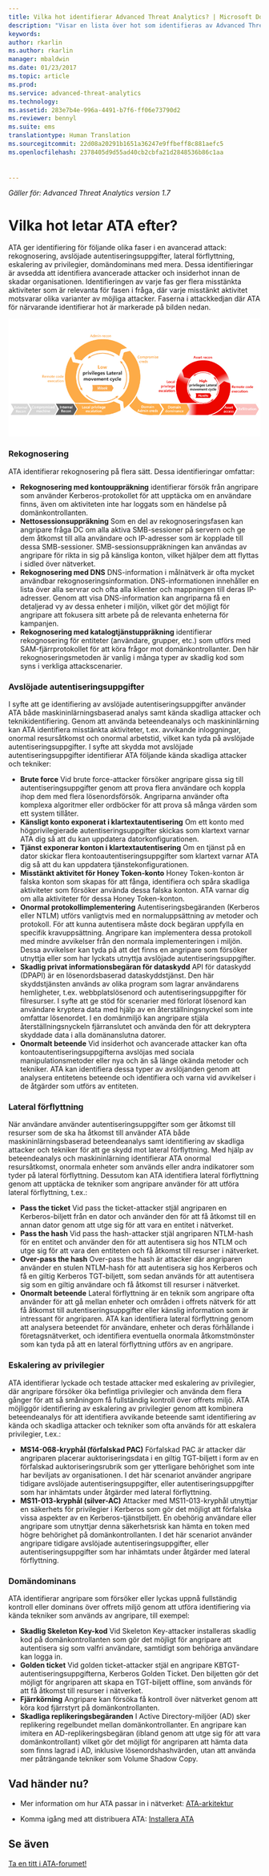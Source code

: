 ```yaml
---
title: Vilka hot identifierar Advanced Threat Analytics? | Microsoft Docs
description: "Visar en lista över hot som identifieras av Advanced Threat Analytics"
keywords: 
author: rkarlin
ms.author: rkarlin
manager: mbaldwin
ms.date: 01/23/2017
ms.topic: article
ms.prod: 
ms.service: advanced-threat-analytics
ms.technology: 
ms.assetid: 283e7b4e-996a-4491-b7f6-ff06e73790d2
ms.reviewer: bennyl
ms.suite: ems
translationtype: Human Translation
ms.sourcegitcommit: 22d08a20291b1651a36247e9ffbeff8c881aefc5
ms.openlocfilehash: 2378405d9d55ad40cb2cbfa21d2848536b86c1aa


---
```


*Gäller för: Advanced Threat Analytics version 1.7*

# <a name="what-threats-does-ata-look-for"></a>Vilka hot letar ATA efter?

ATA ger identifiering för följande olika faser i en avancerad attack: rekognosering, avslöjade autentiseringsuppgifter, lateral förflyttning, eskalering av privilegier, domändominans med mera. Dessa identifieringar är avsedda att identifiera avancerade attacker och insiderhot innan de skadar organisationen.
Identifieringen av varje fas ger flera misstänkta aktiviteter som är relevanta för fasen i fråga, där varje misstänkt aktivitet motsvarar olika varianter av möjliga attacker.
Faserna i attackkedjan där ATA för närvarande identifierar hot är markerade på bilden nedan.

![ATA fokuserar på lateral aktivitet i attackkedjan](media/attack-kill-chain-small.jpg)


### <a name="reconnaissance"></a>Rekognosering
ATA identifierar rekognosering på flera sätt. Dessa identifieringar omfattar:
-   **Rekognosering med kontouppräkning** identifierar försök från angripare som använder Kerberos-protokollet för att upptäcka om en användare finns, även om aktiviteten inte har loggats som en händelse på domänkontrollanten.
-   **Nettosessionsuppräkning** Som en del av rekognoseringsfasen kan angripare fråga DC om alla aktiva SMB-sessioner på servern och ge dem åtkomst till alla användare och IP-adresser som är kopplade till dessa SMB-sessioner. SMB-sessionsuppräkningen kan användas av angripare för rikta in sig på känsliga konton, vilket hjälper dem att flyttas i sidled över nätverket.
-   **Rekognosering med DNS** DNS-information i målnätverk är ofta mycket användbar rekognoseringsinformation. DNS-informationen innehåller en lista över alla servrar och ofta alla klienter och mappningen till deras IP-adresser. Genom att visa DNS-information kan angriparna få en detaljerad vy av dessa enheter i miljön, vilket gör det möjligt för angripare att fokusera sitt arbete på de relevanta enheterna för kampanjen.
-   **Rekognosering med katalogtjänstuppräkning** identifierar rekognosering för entiteter (användare, grupper, etc.) som utförs med SAM-fjärrprotokollet för att köra frågor mot domänkontrollanter. Den här rekognoseringsmetoden är vanlig i många typer av skadlig kod som syns i verkliga attackscenarier. 


### <a name="compromised-credentials"></a>Avslöjade autentiseringsuppgifter
I syfte att ge identifiering av avslöjade autentiseringsuppgifter använder ATA både maskininlärningsbaserad analys samt kända skadliga attacker och teknikidentifiering.
Genom att använda beteendeanalys och maskininlärning kan ATA identifiera misstänkta aktiviteter, t.ex. avvikande inloggningar, onormal resursåtkomst och onormal arbetstid, vilket kan tyda på avslöjade autentiseringsuppgifter. I syfte att skydda mot avslöjade autentiseringsuppgifter identifierar ATA följande kända skadliga attacker och tekniker:
-   **Brute force** Vid brute force-attacker försöker angripare gissa sig till autentiseringsuppgifter genom att prova flera användare och koppla ihop dem med flera lösenordsförsök. Angriparna använder ofta komplexa algoritmer eller ordböcker för att prova så många värden som ett system tillåter.
-   **Känsligt konto exponerat i klartextautentisering** Om ett konto med högprivilegierade autentiseringsuppgifter skickas som klartext varnar ATA dig så att du kan uppdatera datorkonfigurationen.
-   **Tjänst exponerar konton i klartextautentisering** Om en tjänst på en dator skickar flera kontoautentiseringsuppgifter som klartext varnar ATA dig så att du kan uppdatera tjänstekonfigurationen.
-   **Misstänkt aktivitet för Honey Token-konto** Honey Token-konton är falska konton som skapas för att fånga, identifiera och spåra skadliga aktiviteter som försöker använda dessa falska konton. ATA varnar dig om alla aktiviteter för dessa Honey Token-konton.
-   **Onormal protokollimplementering** Autentiseringsbegäranden (Kerberos eller NTLM) utförs vanligtvis med en normaluppsättning av metoder och protokoll. För att kunna autentisera måste dock begäran uppfylla en specifik kravuppsättning. Angripare kan implementera dessa protokoll med mindre avvikelser från den normala implementeringen i miljön. Dessa avvikelser kan tyda på att det finns en angripare som försöker utnyttja eller som har lyckats utnyttja avslöjade autentiseringsuppgifter.
-   **Skadlig privat informationsbegäran för dataskydd** API för dataskydd (DPAPI) är en lösenordsbaserad dataskyddstjänst. Den här skyddstjänsten används av olika program som lagrar användarens hemligheter, t.ex. webbplatslösenord och autentiseringsuppgifter för filresurser. I syfte att ge stöd för scenarier med förlorat lösenord kan användare kryptera data med hjälp av en återställningsnyckel som inte omfattar lösenordet. I en domänmiljö kan angripare stjäla återställningsnyckeln fjärranslutet och använda den för att dekryptera skyddade data i alla domänanslutna datorer.
-   **Onormalt beteende** Vid insiderhot och avancerade attacker kan ofta kontoautentiseringsuppgifterna avslöjas med sociala manipulationsmetoder eller nya och än så länge okända metoder och tekniker. ATA kan identifiera dessa typer av avslöjanden genom att analysera entitetens beteende och identifiera och varna vid avvikelser i de åtgärder som utförs av entiteten.

### <a name="lateral-movement"></a>Lateral förflyttning
När användare använder autentiseringsuppgifter som ger åtkomst till resurser som de ska ha åtkomst till använder ATA både maskininlärningsbaserad beteendeanalys samt identifiering av skadliga attacker och tekniker för att ge skydd mot lateral förflyttning.
Med hjälp av beteendeanalys och maskininlärning identifierar ATA onormal resursåtkomst, onormala enheter som används eller andra indikatorer som tyder på lateral förflyttning.
Dessutom kan ATA identifiera lateral förflyttning genom att upptäcka de tekniker som angripare använder för att utföra lateral förflyttning, t.ex.:
-   **Pass the ticket** Vid pass the ticket-attacker stjäl angriparen en Kerberos-biljett från en dator och använder den för att få åtkomst till en annan dator genom att utge sig för att vara en entitet i nätverket.
-   **Pass the hash** Vid pass the hash-attacker stjäl angriparen NTLM-hash för en entitet och använder den för att autentisera sig hos NTLM och utge sig för att vara den entiteten och få åtkomst till resurser i nätverket.
-   **Over-pass the hash** Over-pass the hash är attacker där angriparen använder en stulen NTLM-hash för att autentisera sig hos Kerberos och få en giltig Kerberos TGT-biljett, som sedan används för att autentisera sig som en giltig användare och få åtkomst till resurser i nätverket.
-   **Onormalt beteende** Lateral förflyttning är en teknik som angripare ofta använder för att gå mellan enheter och områden i offrets nätverk för att få åtkomst till autentiseringsuppgifter eller känslig information som är intressant för angriparen. ATA kan identifiera lateral förflyttning genom att analysera beteendet för användare, enheter och deras förhållande i företagsnätverket, och identifiera eventuella onormala åtkomstmönster som kan tyda på att en lateral förflyttning utförs av en angripare.

### <a name="privilege-escalation"></a>Eskalering av privilegier
ATA identifierar lyckade och testade attacker med eskalering av privilegier, där angripare försöker öka befintliga privilegier och använda dem flera gånger för att så småningom få fullständig kontroll över offrets miljö.
ATA möjliggör identifiering av eskalering av privilegier genom att kombinera beteendeanalys för att identifiera avvikande beteende samt identifiering av kända och skadliga attacker och tekniker som ofta används för att eskalera privilegier, t.ex.:
-   **MS14-068-kryphål (förfalskad PAC)** Förfalskad PAC är attacker där angriparen placerar auktoriseringsdata i en giltig TGT-biljett i form av en förfalskad auktoriseringsrubrik som ger ytterligare behörighet som inte har beviljats av organisationen. I det här scenariot använder angripare tidigare avslöjade autentiseringsuppgifter, eller autentiseringsuppgifter som har inhämtats under åtgärder med lateral förflyttning.
-   **MS11-013-kryphål (silver-AC)** Attacker med MS11-013-kryphål utnyttjar en säkerhets för privilegier i Kerberos som gör det möjligt att förfalska vissa aspekter av en Kerberos-tjänstbiljett. En obehörig användare eller angripare som utnyttjar denna säkerhetsrisk kan hämta en token med högre behörighet på domänkontrollanten. I det här scenariot använder angripare tidigare avslöjade autentiseringsuppgifter, eller autentiseringsuppgifter som har inhämtats under åtgärder med lateral förflyttning.

### <a name="domain-dominance"></a>Domändominans
ATA identifierar angripare som försöker eller lyckas uppnå fullständig kontroll eller dominans över offrets miljö genom att utföra identifiering via kända tekniker som används av angripare, till exempel:
-   **Skadlig Skeleton Key-kod** Vid Skeleton Key-attacker installeras skadlig kod på domänkontrollanten som gör det möjligt för angripare att autentisera sig som valfri användare, samtidigt som behöriga användare kan logga in.
-   **Golden ticket** Vid golden ticket-attacker stjäl en angripare KBTGT-autentiseringsuppgifterna, Kerberos Golden Ticket. Den biljetten gör det möjligt för angriparen att skapa en TGT-biljett offline, som används för att få åtkomst till resurser i nätverket.
-   **Fjärrkörning** Angripare kan försöka få kontroll över nätverket genom att köra kod fjärrstyrt på domänkontrollanten.
-   **Skadliga replikeringsbegäranden** I Active Directory-miljöer (AD) sker replikering regelbundet mellan domänkontrollanter. En angripare kan imitera en AD-replikeringsbegäran (ibland genom att utge sig för att vara domänkontrollant) vilket gör det möjligt för angriparen att hämta data som finns lagrad i AD, inklusive lösenordshashvärden, utan att använda mer påträngande tekniker som Volume Shadow Copy.


## <a name="whats-next"></a>Vad händer nu?

-   Mer information om hur ATA passar in i nätverket: [ATA-arkitektur](/advanced-threat-analytics/plan-design/ata-architecture)

-   Komma igång med att distribuera ATA: [Installera ATA](/advanced-threat-analytics/deploy-use/install-ata)

## <a name="see-also"></a>Se även
[Ta en titt i ATA-forumet!](https://social.technet.microsoft.com/Forums/security/home?forum=mata)



<!--HONumber=Feb17_HO1-->


